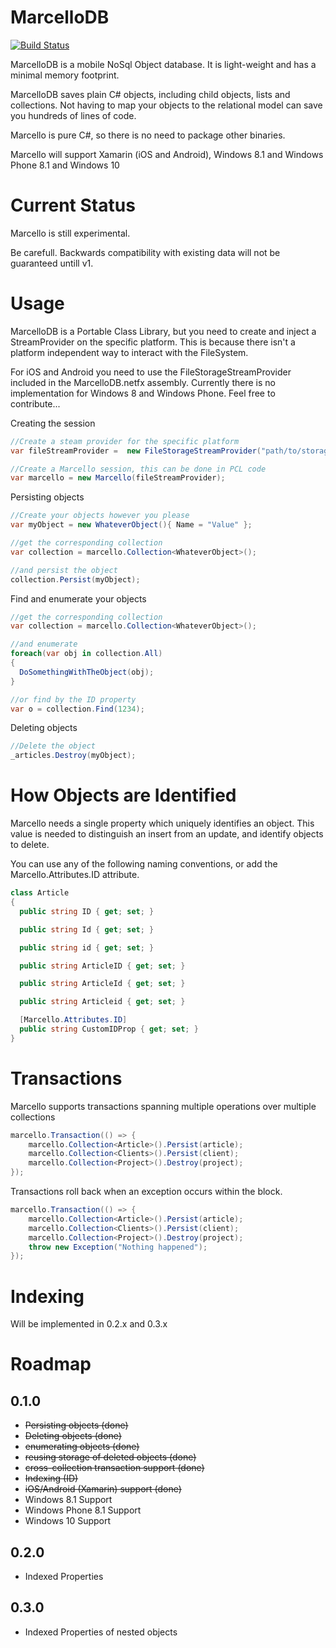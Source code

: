 MarcelloDB
========

[![Build Status](https://travis-ci.org/markmeeus/MarcelloDB.svg?branch=master)](https://travis-ci.org/markmeeus/MarcelloDB)

MarcelloDB is a mobile NoSql Object database.
It is light-weight and has a minimal memory footprint.

MarcelloDB saves plain C# objects, including child objects, lists and collections. 
Not having to map your objects to the relational model can save you hundreds of lines of code. 

Marcello is pure C#, so there is no need to package other binaries.

Marcello will support Xamarin (iOS and Android), Windows 8.1 and Windows Phone 8.1 and Windows 10

Current Status
=
Marcello is still experimental.

Be carefull. Backwards compatibility with existing data will not be guaranteed untill v1.

Usage
=
MarcelloDB is a Portable Class Library, but you need to create and inject a StreamProvider on the specific platform.
This is because there isn't a platform independent way to interact with the FileSystem.

For iOS and Android you need to use the FileStorageStreamProvider included in the MarcelloDB.netfx assembly.
Currently there is no implementation for Windows 8 and Windows Phone. 
Feel free to contribute... 

Creating the session
```cs
//Create a steam provider for the specific platform
var fileStreamProvider =  new FileStorageStreamProvider("path/to/storage_folder");

//Create a Marcello session, this can be done in PCL code
var marcello = new Marcello(fileStreamProvider);
```

Persisting objects
```cs
//Create your objects however you please
var myObject = new WhateverObject(){ Name = "Value" };

//get the corresponding collection
var collection = marcello.Collection<WhateverObject>();

//and persist the object
collection.Persist(myObject);
```

Find and enumerate your objects
```cs
//get the corresponding collection
var collection = marcello.Collection<WhateverObject>();

//and enumerate
foreach(var obj in collection.All)
{
  DoSomethingWithTheObject(obj);
}

//or find by the ID property
var o = collection.Find(1234);
```

Deleting objects

```cs
//Delete the object
_articles.Destroy(myObject);
```

How Objects are Identified
=
Marcello needs a single property which uniquely identifies an object.
This value is needed to distinguish an insert from an update, and identify objects to delete.

You can use any of the following naming conventions, or add the Marcello.Attributes.ID attribute.
```cs
class Article
{
  public string ID { get; set; }

  public string Id { get; set; }

  public string id { get; set; }

  public string ArticleID { get; set; }

  public string ArticleId { get; set; }

  public string Articleid { get; set; }

  [Marcello.Attributes.ID]
  public string CustomIDProp { get; set; }
}
```

Transactions
=
Marcello supports transactions spanning multiple operations over multiple collections
```cs
marcello.Transaction(() => {
    marcello.Collection<Article>().Persist(article);
    marcello.Collection<Clients>().Persist(client);
    marcello.Collection<Project>().Destroy(project);
});
```

Transactions roll back when an exception occurs within the block.
```cs
marcello.Transaction(() => {
    marcello.Collection<Article>().Persist(article);
    marcello.Collection<Clients>().Persist(client);
    marcello.Collection<Project>().Destroy(project);
    throw new Exception("Nothing happened");
});
```


Indexing
=
Will be implemented in 0.2.x and 0.3.x

Roadmap
=
0.1.0
-
- ~~Persisting objects (done)~~
- ~~Deleting objects (done)~~
- ~~enumerating objects (done)~~
- ~~reusing storage of deleted objects (done)~~
- ~~cross-collection transaction support (done)~~
- ~~Indexing (ID)~~
- ~~iOS/Android (Xamarin) support (done)~~
- Windows 8.1 Support
- Windows Phone 8.1 Support
- Windows 10 Support

0.2.0
-
- Indexed Properties

0.3.0
-
- Indexed Properties of nested objects

 






